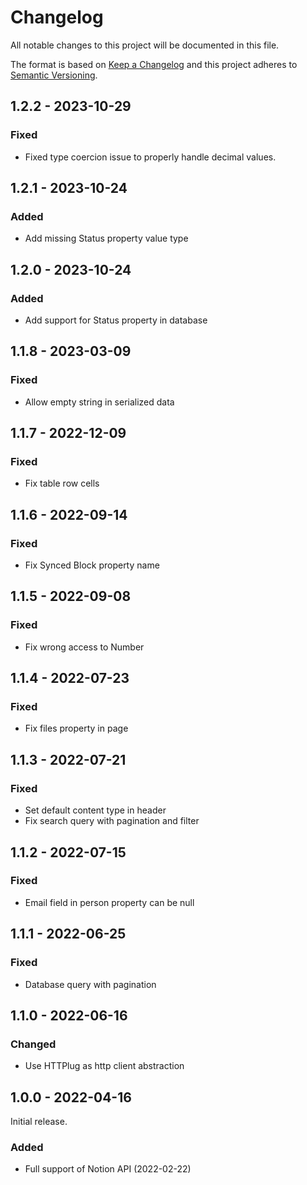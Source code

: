 # Changelog

All notable changes to this project will be documented in this file.

The format is based on [Keep a Changelog](http://keepachangelog.com/en/1.0.0/)
and this project adheres to [Semantic Versioning](http://semver.org/spec/v2.0.0.html).

## 1.2.2 - 2023-10-29

### Fixed

- Fixed type coercion issue to properly handle decimal values.

## 1.2.1 - 2023-10-24

### Added

- Add missing Status property value type

## 1.2.0 - 2023-10-24

### Added

- Add support for Status property in database

## 1.1.8 - 2023-03-09

### Fixed

- Allow empty string in serialized data

## 1.1.7 - 2022-12-09

### Fixed

- Fix table row cells

## 1.1.6 - 2022-09-14

### Fixed

- Fix Synced Block property name

## 1.1.5 - 2022-09-08

### Fixed

- Fix wrong access to Number

## 1.1.4 - 2022-07-23

### Fixed

- Fix files property in page

## 1.1.3 - 2022-07-21

### Fixed

- Set default content type in header
- Fix search query with pagination and filter

## 1.1.2 - 2022-07-15

### Fixed

- Email field in person property can be null

## 1.1.1 - 2022-06-25

### Fixed

- Database query with pagination

## 1.1.0 - 2022-06-16

### Changed

- Use HTTPlug as http client abstraction

## 1.0.0 - 2022-04-16

Initial release.

### Added

- Full support of Notion API (2022-02-22)
